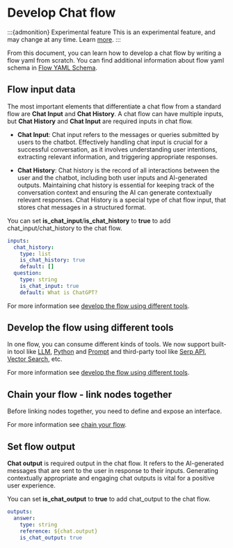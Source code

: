 # Develop Chat flow

:::{admonition} Experimental feature
This is an experimental feature, and may change at any time. Learn [more](../faq.md#stable-vs-experimental).
:::

From this document, you can learn how to develop a chat flow by writing a flow yaml from scratch. You can 
find additional information about flow yaml schema in [Flow YAML Schema](../../reference/flow-yaml-schema-reference.md).

## Flow input data

The most important elements that differentiate a chat flow from a standard flow are **Chat Input** and **Chat History**. A chat flow can have multiple inputs, but **Chat History** and **Chat Input** are required inputs in chat flow.

- **Chat Input**: Chat input refers to the messages or queries submitted by users to the chatbot. Effectively handling chat input is crucial for a successful conversation, as it involves understanding user intentions, extracting relevant information, and triggering appropriate responses.

- **Chat History**: Chat history is the record of all interactions between the user and the chatbot, including both user inputs and AI-generated outputs. Maintaining chat history is essential for keeping track of the conversation context and ensuring the AI can generate contextually relevant responses. Chat History is a special type of chat flow input, that stores chat messages in a structured format.

You can set **is_chat_input**/**is_chat_history** to **true** to add chat_input/chat_history to the chat flow.
```yaml
inputs:
  chat_history:
    type: list
    is_chat_history: true
    default: []
  question:
    type: string
    is_chat_input: true
    default: What is ChatGPT?
```


For more information see [develop the flow using different tools](./develop-standard-flow.md#flow-input-data).

## Develop the flow using different tools
In one flow, you can consume different kinds of tools. We now support built-in tool like 
[LLM](../../reference/tools-reference/llm-tool.md), [Python](../../reference/tools-reference/python-tool.md) and 
[Prompt](../../reference/tools-reference/prompt-tool.md) and 
third-party tool like [Serp API](../../reference/tools-reference/serp-api-tool.md), 
[Vector Search](../../reference/tools-reference/vector_db_lookup_tool.md), etc.

For more information see [develop the flow using different tools](./develop-standard-flow.md#develop-the-flow-using-different-tools).

## Chain your flow - link nodes together
Before linking nodes together, you need to define and expose an interface.

For more information see [chain your flow](./develop-standard-flow.md#chain-your-flow-link-nodes-together).


## Set flow output

**Chat output** is required output in the chat flow. It refers to the AI-generated messages that are sent to the user in response to their inputs. Generating contextually appropriate and engaging chat outputs is vital for a positive user experience.

You can set **is_chat_output** to **true** to add chat_output to the chat flow.

```yaml
outputs:
  answer:
    type: string
    reference: ${chat.output}
    is_chat_output: true
```
